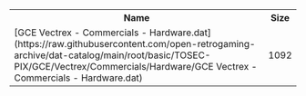 <table>
<tr><th>Name</th><th>Size</th></tr>
<tr><td>[GCE Vectrex - Commercials - Hardware.dat](https://raw.githubusercontent.com/open-retrogaming-archive/dat-catalog/main/root/basic/TOSEC-PIX/GCE/Vectrex/Commercials/Hardware/GCE Vectrex - Commercials - Hardware.dat)</td><td>1092</td></tr>
</table>
